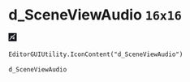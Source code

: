 # d_SceneViewAudio `16x16`
<img src="/img/d_SceneViewAudio.png" width=16 height=16>

``` CSharp
EditorGUIUtility.IconContent("d_SceneViewAudio")
```
```
d_SceneViewAudio
```

